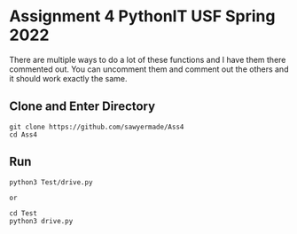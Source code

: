 # Assignment 4 PythonIT USF Spring 2022
There are multiple ways to do a lot of these functions and I have them there commented out. You can uncomment them and comment out the others and it should work exactly the same. 

## Clone and Enter Directory
```
git clone https://github.com/sawyermade/Ass4
cd Ass4
```

## Run
```
python3 Test/drive.py

or

cd Test
python3 drive.py
```